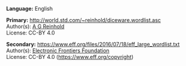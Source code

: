 **Language:** English

**Primary:** http://world.std.com/~reinhold/diceware.wordlist.asc  
Author(s): [A G Reinhold](http://www.diceware.com)  
License: CC-BY 4.0

**Secondary:** https://www.eff.org/files/2016/07/18/eff_large_wordlist.txt  
Author(s): [Electronic Frontiers Foundation](https://www.eff.org/deeplinks/2016/07/new-wordlists-random-passphrases)  
License: CC-BY 4.0 (https://www.eff.org/copyright)
